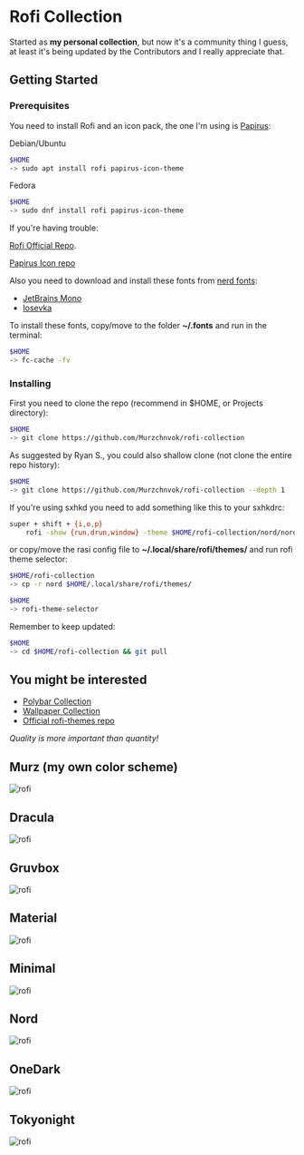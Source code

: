 # Rofi Collection

Started as **my personal collection**, but now it's a community thing I guess, at least it's being updated by the Contributors and I really appreciate that.

## Getting Started

### Prerequisites

You need to install Rofi and an icon pack, the one I'm using is [Papirus](https://github.com/PapirusDevelopmentTeam/papirus-icon-theme):

Debian/Ubuntu

```bash
$HOME
-> sudo apt install rofi papirus-icon-theme
```

Fedora

```bash
$HOME
-> sudo dnf install rofi papirus-icon-theme
```

If you're having trouble:

[Rofi Official Repo](https://github.com/davatorium/rofi).

[Papirus Icon repo](https://github.com/PapirusDevelopmentTeam/papirus-icon-theme#installation)

Also you need to download and install these fonts from [nerd fonts](https://www.nerdfonts.com/font-downloads):

- [JetBrains Mono](https://github.com/ryanoasis/nerd-fonts/releases/download/v3.0.2/JetBrainsMono.zip)
- [Iosevka](https://github.com/ryanoasis/nerd-fonts/releases/download/v3.0.2/Iosevka.zip)

To install these fonts, copy/move to the folder **~/.fonts** and run in the terminal:

```bash
$HOME
-> fc-cache -fv
```

### Installing

First you need to clone the repo (recommend in \$HOME, or Projects directory):

```bash
$HOME
-> git clone https://github.com/Murzchnvok/rofi-collection
```

As suggested by Ryan S., you could also shallow clone (not clone the entire repo history):

```bash
$HOME
-> git clone https://github.com/Murzchnvok/rofi-collection --depth 1
```

If you're using sxhkd you need to add something like this to your sxhkdrc:

```bash
super + shift + {i,o,p}
    rofi -show {run,drun,window} -theme $HOME/rofi-collection/nord/nord.rasi
```

or copy/move the rasi config file to **~/.local/share/rofi/themes/** and run rofi theme selector:

```bash
$HOME/rofi-collection
-> cp -r nord $HOME/.local/share/rofi/themes/

$HOME
-> rofi-theme-selector
```

Remember to keep updated:

```bash
$HOME
-> cd $HOME/rofi-collection && git pull
```

## You might be interested

- [Polybar Collection](https://github.com/Murzchnvok/polybar-collection)
- [Wallpaper Collection](https://drive.google.com/drive/folders/1o1qjRgkJtnF_8uGB1z6MRsQUjWinHUsw?usp=sharing)
- [Official rofi-themes repo](https://github.com/davatorium/rofi-themes)

_Quality is more important than quantity!_

## Murz (my own color scheme)

![rofi](screenshots/murz/rofi.png)

## Dracula

![rofi](screenshots/dracula/rofi.png)

## Gruvbox

![rofi](screenshots/gruvbox/rofi.png)

## Material

![rofi](screenshots/material/rofi.png)

## Minimal

![rofi](screenshots/minimal/rofi.png)

## Nord

![rofi](screenshots/nord/rofi.png)

## OneDark

![rofi](screenshots/onedark/rofi.png)

## Tokyonight

![rofi](screenshots/tokyonight/rofi.png)
